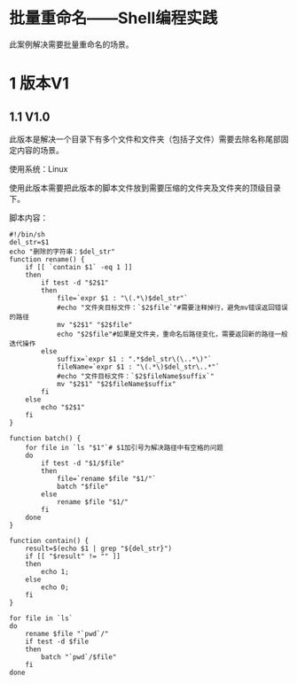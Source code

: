 # 批量重命名——Shell编程实践

此案例解决需要批量重命名的场景。

# 1 版本V1

## 1.1 V1.0

此版本是解决一个目录下有多个文件和文件夹（包括子文件）需要去除名称尾部固定内容的场景。

使用系统：Linux

使用此版本需要把此版本的脚本文件放到需要压缩的文件夹及文件夹的顶级目录下。

脚本内容：

```shell
#!/bin/sh
del_str=$1
echo "删除的字符串：$del_str"
function rename() {
	if [[ `contain $1` -eq 1 ]]
	then
		if test -d "$2$1"
		then
			file=`expr $1 : "\(.*\)$del_str"`
			#echo "文件夹目标文件：`$2$file`"#需要注释掉行，避免mv错误返回错误的路径
			mv "$2$1" "$2$file"
			echo "$2$file"#如果是文件夹，重命名后路径变化，需要返回新的路径一般迭代操作
		else
			suffix=`expr $1 : ".*$del_str\(\..*\)"`
			fileName=`expr $1 : "\(.*\)$del_str\..*"`
			#echo "文件目标文件：`$2$fileName$suffix`"
			mv "$2$1" "$2$fileName$suffix"
		fi
	else
		echo "$2$1"
	fi
}

function batch() {
	for file in `ls "$1"`# $1加引号为解决路径中有空格的问题
	do
		if test -d "$1/$file"
		then
			file=`rename $file "$1/"`
			batch "$file"
		else
			rename $file "$1/"
		fi
	done
}

function contain() {
	result=$(echo $1 | grep "${del_str}")
	if [[ "$result" != "" ]]
	then
		echo 1;
	else
		echo 0;
	fi
}

for file in `ls`
do
	rename $file "`pwd`/"
	if test -d $file
	then
		batch "`pwd`/$file"
	fi
done
```


